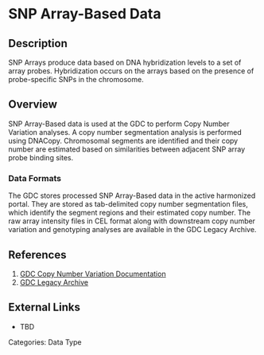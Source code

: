 # SNP Array-Based Data #
## Description ##

SNP Arrays produce data based on DNA hybridization levels to a set of array probes. Hybridization occurs on the arrays based on the presence of probe-specific SNPs in the chromosome.

## Overview ##

SNP Array-Based data is used at the GDC to perform Copy Number Variation analyses. A copy number segmentation analysis is performed using DNACopy. Chromosomal segments are identified and their copy number are estimated based on similarities between adjacent SNP array probe binding sites.   

### Data Formats ###

The GDC stores processed SNP Array-Based data in the active harmonized portal. They are stored as tab-delimited copy number segmentation files, which identify the segment regions and their estimated copy number. The raw array intensity files in CEL format along with downstream copy number variation and genotyping analyses are available in the GDC Legacy Archive.  

## References ##
1. [GDC Copy Number Variation Documentation](https://docs.gdc.cancer.gov/Data/Bioinformatics_Pipelines/CNV_Pipeline/)
2. [GDC Legacy Archive](https://portal.gdc.cancer.gov/legacy-archive/)

## External Links ##
* TBD

Categories: Data Type
